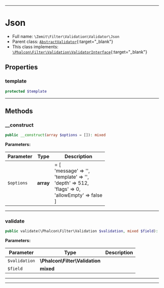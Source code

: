***

# Json





* Full name: `\Zemit\Filter\Validation\Validator\Json`
* Parent class: [`AbstractValidator`](https://docs.phalcon.io/latest/api/){:target="_blank"}
* This class implements:
[`\Phalcon\Filter\Validation\ValidatorInterface`](https://docs.phalcon.io/latest/api/){:target="_blank"}



## Properties


### template



```php
protected $template
```






***

## Methods


### __construct



```php
public __construct(array $options = []): mixed
```








**Parameters:**

| Parameter | Type | Description |
|-----------|------|-------------|
| `$options` | **array** | = [<br />    'message' => '',<br />    'template' => '',<br />    'depth' => 512,<br />    'flags' => 0,<br />    'allowEmpty' => false<br />] |





***

### validate



```php
public validate(\Phalcon\Filter\Validation $validation, mixed $field): bool
```








**Parameters:**

| Parameter | Type | Description |
|-----------|------|-------------|
| `$validation` | **\Phalcon\Filter\Validation** |  |
| `$field` | **mixed** |  |





***


***

